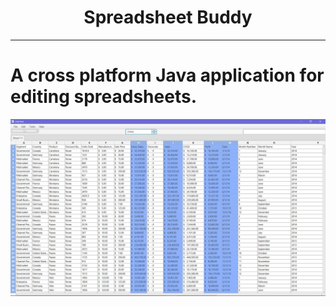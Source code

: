  <h1 align="center"><strong>Spreadsheet Buddy</strong></h1>
 
<hr>

# A cross platform Java application for editing spreadsheets.
![Screen-Shot-Spreadsheet-Buddy](https://raw.githubusercontent.com/HarryDulaney/Spreadsheet-Buddy/master/src/main/resources/img/ssBuddyScreenShot.png)


